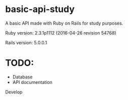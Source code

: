 # basic-api-study
A basic API made with Ruby on Rails for study purposes.

Ruby version:
2.3.1p1112 (2016-04-26 revision 54768)

Rails version:
5.0.0.1

# TODO:
- Database
- API documentation

Develop
